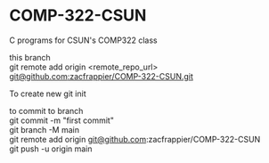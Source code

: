 # COMP-322-CSUN
C programs for CSUN's COMP322 class

this branch <br>
git remote add origin <remote_repo_url> <br>
[git@github.com:zacfrappier/COMP-322-CSUN.git](https://github.com/zacfrappier/COMP-322-CSUN.git) <br>

 To create new
git init

to commit to branch <br>
git commit -m "first commit"<br>
git branch -M main<br>
git remote add origin git@github.com:zacfrappier/COMP-322-CSUN<br>
git push -u origin main<br>
